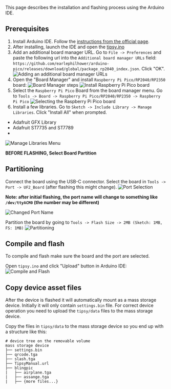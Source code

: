 This page describes the installation and flashing process using the Arduino IDE.

## Prerequisites

1. Install Arduino IDE. Follow the [instructions from the official page](https://www.arduino.cc/en/Guide/).
2. After installing, launch the IDE and open the [tipsy.ino](tipsy/tipsy.ino)
3. Add an additional board manager URL. Go to `File -> Preferences` and paste the following url into the `Additional board manager URLs` field: `https://github.com/earlephilhower/arduino-pico/releases/download/global/package_rp2040_index.json`. Click "OK".
   ![Adding an additional board manager URLs](assets/board_manager_url.png)
4. Open the "Board Manager" and install `Raspberry Pi Pico/RP2040/RP2350` board:
![Board Manager steps](assets/board_manager.png)
![Install Raspberry Pi Pico board](assets/rpi_pico_install.png)
5. Select the `Raspberry Pi Pico` Board from the board manager menu. Go to `Tools -> Board -> Raspberry Pi Pico/RP2040/RP2350 -> Raspberry Pi Pico`
![Selecting the Raspberry Pi Pico board](assets/board_selection.png)
6. Install a few libraries. Go to `Sketch -> Include Library -> Manage Libraries`. Click "Install All" when prompted.

* Adafruit GFX Library 
* Adafruit ST7735 and ST7789
* 

![Manage Libraries Menu](assets/manage_libraries_menu.png)

**BEFORE FLASHING, Select Board Partition**

## Partitioning

Connect the board using the USB-C connector. Select the board in `Tools -> Port -> UF2_Board` (after flashing this might change).
![Port Selection](assets/port_selection.png)

**Note: after initial flashing, the port name will change  to something like `/dev/ttyACM0` (the number may be different)**

![Changed Port Name](assets/changed_port_name.png)

Partition the board by going to `Tools -> Flash Size -> 2MB (Sketch: 1MB, FS: 1MB)`
![Partitioning](assets/partitioning.png)

## Compile and flash

To compile and flash make sure the board and the port are selected.

Open `tipsy.ino` and click "Upload" button in Arduino IDE:
![Compile and Flash](assets/compile_and_flash.png)

## Copy device asset files

After the device is flashed it will automatically mount as a mass storage device. Initially it will only
contain `settings.bin` file. For correct device operation you need to upload the `tipsy/data` files to the mass storage device.

Copy the files in `tipsy/data` to the mass storage device so you end up with a structure like this:
```
# device tree on the removable volume
mass storage device
├── settings.bin
├── qrcode.tga
├── slash.tga
├── TipsyManual.url
├── blingpic
|   ├── airplane.tga
|   ├── assange.tga
|   ├── {more files...}
```